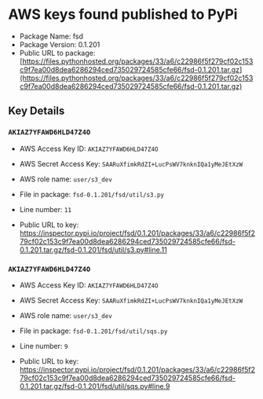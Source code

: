 # AWS keys found published to PyPi

* Package Name: fsd
* Package Version: 0.1.201
* Public URL to package: [https://files.pythonhosted.org/packages/33/a6/c22986f5f279cf02c153c9f7ea00d8dea6286294ced735029724585cfe66/fsd-0.1.201.tar.gz](https://files.pythonhosted.org/packages/33/a6/c22986f5f279cf02c153c9f7ea00d8dea6286294ced735029724585cfe66/fsd-0.1.201.tar.gz)

## Key Details

### `AKIAZ7YFAWD6HLD47Z4O`

* AWS Access Key ID: `AKIAZ7YFAWD6HLD47Z4O`
* AWS Secret Access Key: `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` 
* AWS role name: `user/s3_dev`
* File in package: `fsd-0.1.201/fsd/util/s3.py`
* Line number: `11`

* Public URL to key: https://inspector.pypi.io/project/fsd/0.1.201/packages/33/a6/c22986f5f279cf02c153c9f7ea00d8dea6286294ced735029724585cfe66/fsd-0.1.201.tar.gz/fsd-0.1.201/fsd/util/s3.py#line.11



### `AKIAZ7YFAWD6HLD47Z4O`

* AWS Access Key ID: `AKIAZ7YFAWD6HLD47Z4O`
* AWS Secret Access Key: `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` 
* AWS role name: `user/s3_dev`
* File in package: `fsd-0.1.201/fsd/util/sqs.py`
* Line number: `9`

* Public URL to key: https://inspector.pypi.io/project/fsd/0.1.201/packages/33/a6/c22986f5f279cf02c153c9f7ea00d8dea6286294ced735029724585cfe66/fsd-0.1.201.tar.gz/fsd-0.1.201/fsd/util/sqs.py#line.9


